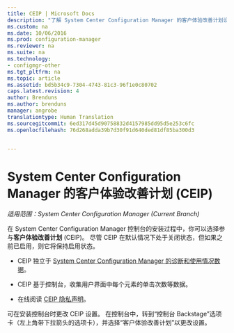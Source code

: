 ```yaml
---
title: CEIP | Microsoft Docs
description: "了解 System Center Configuration Manager 的客户体验改善计划设置。"
ms.custom: na
ms.date: 10/06/2016
ms.prod: configuration-manager
ms.reviewer: na
ms.suite: na
ms.technology:
- configmgr-other
ms.tgt_pltfrm: na
ms.topic: article
ms.assetid: bd5b34c9-7304-4743-81c3-96f1e0c80702
caps.latest.revision: 4
author: Brenduns
ms.author: brenduns
manager: angrobe
translationtype: Human Translation
ms.sourcegitcommit: 6ed317d45d90758832d4157985dd95d5e253c6fc
ms.openlocfilehash: 76d268adda39b7d30f91d640ded81df85ba300d3


---
```

# <a name="customer-experience-improvement-program-ceip-for-system-center-configuration-manager"></a>System Center Configuration Manager 的客户体验改善计划 (CEIP)

*适用范围：System Center Configuration Manager (Current Branch)*

在 System Center Configuration Manager 控制台的安装过程中，你可以选择参与**客户体验改善计划** (CEIP)。 尽管 CEIP 在默认情况下处于关闭状态，但如果之前已启用，则它将保持启用状态。  

-   CEIP 独立于 [System Center Configuration Manager 的诊断和使用情况数据](../../../core/plan-design/diagnostics/diagnostics-and-usage-data.md)。  

-   CEIP 基于控制台，收集用户界面中每个元素的单击次数等数据。  

-   在线阅读 [CEIP 隐私声明](https://www.microsoft.com/products/ceip/en-us/privacypolicy.mspx)。  

可在安装控制台时更改 CEIP 设置。 在控制台中，转到“控制台 Backstage”选项卡（左上角带下拉箭头的选项卡），并选择“客户体验改善计划”以更改设置。  



<!--HONumber=Dec16_HO3-->


